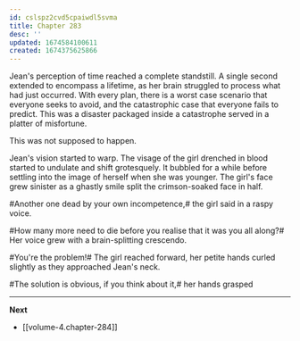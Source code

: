 ```yaml
---
id: cslspz2cvd5cpaiwdl5svma
title: Chapter 283
desc: ''
updated: 1674584100611
created: 1674375625866
---
```


Jean's perception of time reached a complete standstill. A single second extended to encompass a lifetime, as her brain struggled to process what had just occurred. With every plan, there is a worst case scenario that everyone seeks to avoid, and the catastrophic case that everyone fails to predict. This was a disaster packaged inside a catastrophe served in a platter of misfortune.

This was not supposed to happen.

Jean's vision started to warp. The visage of the girl drenched in blood started to undulate and shift grotesquely. It bubbled for a while before settling into the image of herself when she was younger. The girl's face grew sinister as a ghastly smile split the crimson-soaked face in half.

#Another one dead by your own incompetence,# the girl said in a raspy voice.

#How many more need to die before you realise that it was you all along?# Her voice grew with a brain-splitting crescendo.

#You're the problem!# The girl reached forward, her petite hands curled slightly as they approached Jean's neck.

#The solution is obvious, if you think about it,# her hands grasped 

____

**Next**
* [[volume-4.chapter-284]]